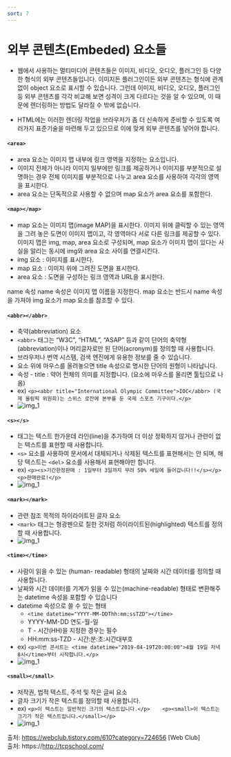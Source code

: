 ```yaml
---
sort: 7
---
```


# 외부 콘텐츠(Embeded) 요소들
- 웹에서 사용하는 멀티미디어 콘텐츠들은 이미지, 비디오, 오디오, 플러그인 등 다양한 형식의 외부 콘텐츠들입니다. 이미지든 플러그인이든 외부 콘텐츠는 형식에 관계없이 object 요소로 표시할 수 있습니다. 그런데 이미지, 비디오, 오디오, 플러그인 등 외부 콘텐츠를 각각 비교해 보면 성격이 크게 다르다는 것을 알 수 있으며, 이 때문에 렌더링하는 방법도 달라질 수 밖에 없습니다.

- HTML에는 이러한 렌더링 작업을 브라우저가 좀 더 신속하게 준비할 수 있도록 여러가지 표준기술을 마련해 두고 있으므로 이에 맞게 외부 콘텐츠를 넣어야 합니다.


#### `<area>`
- area 요소는 이미지 맵 내부에 링크 영역을 지정하는 요소입니다.
- 이미지 전체가 아니라 이미지 일부에만 링크를 제공하거나 이미지를 부분적으로 설명하는 경우 전체 이미지를 부분적으로 나누고 area 요소를 사용하여 각각의 영역을 표시한다.
- area 요소는 단독적으로 사용할 수 없으며 map 요소가 area 요소를 포함한다.


#### `<map></map>`
- map 요소는 이미지 맵(image MAP)을 표시한다.
이미지 위에 클릭할 수 있는 영역을 그려 놓은 도면이 이미지 맵이고, 각 영역마다 서로 다른 링크를 제공할 수 있다.
이미지 맵은 img, map, area 요소로 구성되며, map 요소가 이미지 맵이 있다는 사실을 알리는 동시에 img와 area 요소 사이를 연결시킨다.
- img 요소 : 이미지를 표시한다.
- map 요소 : 이미지 위에 그려진 도면을 표시한다.
- area 요소 : 도면을 구성하는 링크 영역과 URL을 표시한다.


name 속성
name 속성은 이미지 맵 이름을 지정한다. map 요소는 반드시 name 속성을 가져야 img 요소가 map 요소를 참조할 수 있다.


#### `<abbr></abbr>`
- 축약(abbreviation) 요소
- `<abbr>` 태그는 “W3C”, “HTML”, “ASAP” 등과 같이 단어의 축약형(abbreviation)이나 머리글자로만 된 단어(acronym)를 정의할 때 사용합니다.
- 브라우저나 번역 시스템, 검색 엔진에게 유용한 정보를 줄 수 있습니다.
- 요소 위에 마우스를 올려놓으면 title 속성으로 명시한 단어의 원형이 나타납니다.
- 속성 - title : 약어 전체의 의미를 지정합니다. (요소에 마우스를 올리면 툴팁으로 나옴)
- ex) `<p><abbr title="International Olympic Committee">IOC</abbr> (국제 올림픽 위원회)는 스위스 로잔에 본부를 둔 국제 스포츠 기구이다.</p>`
- ![img_1](../images/abbr.png)

#### `<s></s>`
-  태그는 텍스트 한가운데 라인(line)을 추가하여 더 이상 정확하지 않거나 관련이 없는 텍스트를 표현할 때 사용합니다.
-  `<s>` 요소를 사용하여 문서에서 대체되거나 삭제된 텍스트를 표현해서는 안 되며, 해당 텍스트는 `<del>` 요소를 사용해서 표현해야만 합니다.
- ex) `<p><s>기간한정판매 : 1일부터 3일까지 무려 50% 세일에 들어갑니다!!</s></p> <p>판매완료!</p>`
- ![img_1](../images/s.png)

#### `<mark></mark>`
- 관련 참조 목적의 하이라이트된 글자 요소
- `<mark>` 태그는 형광펜으로 칠한 것처럼 하이라이트된(highlighted) 텍스트를 정의할 때 사용합니다.
- ![img_1](../images/mark.png)

#### `<time></time>`
- 사람이 읽을 수 있는 (human- readable) 형태의 날짜와 시간 데이터를 정의할 때 사용합니다.
-  날짜와 시간 데이터를 기계가 읽을 수 있는(machine-readable) 형태로 변환해주는 datetime 속성을 포함할 수 있습니다
-  datetime 속성으로 쓸 수 있는 형태
   -  `<time datetime="YYYY-MM-DDThh:mm:ssTZD"></time>`
   -  YYYY-MM-DD 연도-월-일
   -  T - 시간(HH)을 지정한 경우는 필수
   -  HH:mm:ss-TZD - 시간:분:초:시간대부호
- ex) `<p>이번 콘서트는 <time datetime="2019-04-19T20:00:00">4월 19일 저녁 8시</time>부터 시작합니다.</p>`
- ![img_1](../images/time.png)

#### `<small></small>`
- 저작권, 법적 텍스트, 주석 및 작은 글씨 요소
- 글자 크기가 작은 텍스트를 정의할 때 사용합니다.
- ex) `<p>이 텍스트는 일반적인 크기의 텍스트입니다.</p>    <p><small>이 텍스트는 크기가 작은 텍스트입니다.</small></p>`
- ![img_1](../images/small.png)



출처: https://webclub.tistory.com/610?category=724656 [Web Club] <br>
출처: https://http://tcpschool.com/
